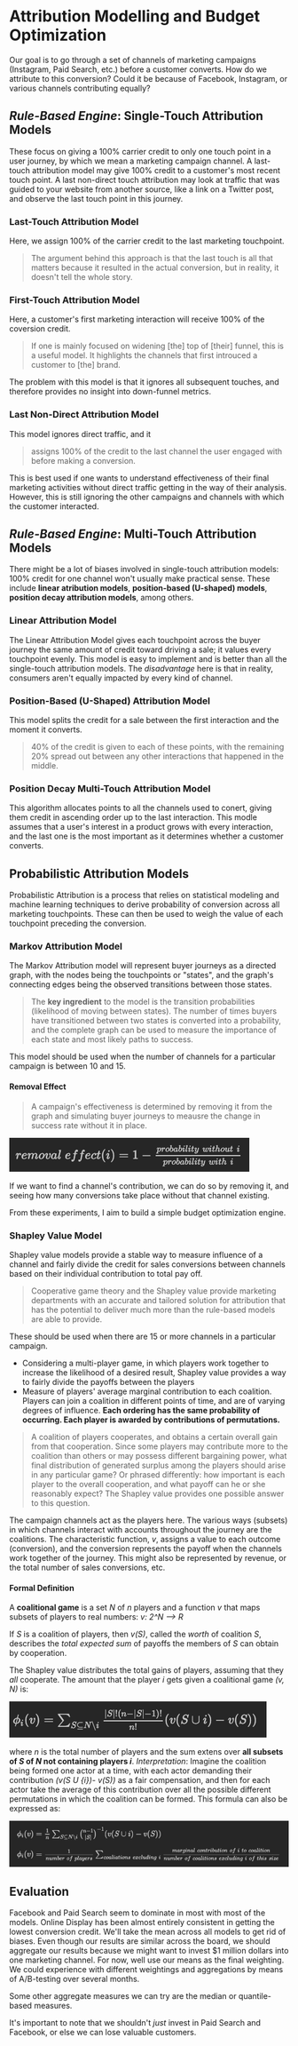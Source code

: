 # Attribution Modelling and Budget Optimization
Our goal is to go through a set of channels of marketing campaigns (Instagram, Paid Search, etc.) before a customer converts. How do we attribute to this conversion? Could it be because of Facebook, Instagram, or various channels contributing equally? 
## *Rule-Based Engine*: Single-Touch Attribution Models
These focus on giving a 100% carrier credit to only one touch point in a user journey, by which we mean a marketing campaign channel. A last-touch attribution model may give 100% credit to a customer's most recent touch point. A last non-direct touch attribution may look at traffic that was guided to your website from another source, like a link on a Twitter post, and observe the last touch point in this journey.
### Last-Touch Attribution Model
Here, we assign 100% of the carrier credit to the last marketing touchpoint. 
> The argument behind this approach is that the last touch is all that matters because it resulted in the actual conversion, but in reality, it doesn't tell the whole story.

### First-Touch Attribution Model
Here, a customer's first marketing interaction will receive 100% of the coversion credit. 
> If one is mainly focused on widening [the] top of [their] funnel, this is a useful model. It highlights the channels that first introuced a customer to [the] brand.

The problem with this model is that it ignores all subsequent touches, and therefore provides no insight into down-funnel metrics.

### Last Non-Direct Attribution Model
This model ignores direct traffic, and it
> assigns 100% of the credit to the last channel the user engaged with before making a conversion.

This is best used if one wants to understand effectiveness of their final marketing activities without direct traffic getting in the way of their analysis. However, this is still ignoring the other campaigns and channels with which the customer interacted.

## *Rule-Based Engine*: Multi-Touch Attribution Models
There might be a lot of biases involved in single-touch attribution models: 100% credit for one channel won't usually make practical sense. These include **linear atribution models**, **position-based (U-shaped) models**, **position decay attribution models**, among others.

### Linear Attribution Model
The Linear Attribution Model gives each touchpoint across the buyer journey the same amount of credit toward driving a sale; it values every touchpoint evenly. This model is easy to implement and is better than all the single-touch attribution models. The *disadvantage* here is that in reality, consumers aren't equally impacted by every kind of channel.

### Position-Based (U-Shaped) Attribution Model
This model splits the credit for a sale between the first interaction and the moment it converts.
> 40% of the credit is given to each of these points, with the remaining 20% spread out between any other interactions that happened in the middle.

### Position Decay Multi-Touch Attribution Model
This algorithm allocates points to all the channels used to conert, giving them credit in ascending order up to the last interaction. This modle assumes that a user's interest in a product grows with every interaction, and the last one is the most important as it determines whether a customer converts.

## Probabilistic Attribution Models
Probabilistic Attribution is a process that relies on statistical modeling and machine learning techniques to derive probability of conversion across all marketing touchpoints. These can then be used to weigh the value of each touchpoint preceding the conversion.

### Markov Attribution Model
The Markov Attribution model will represent buyer journeys as a directed graph, with the nodes being the touchpoints or "states", and the graph's connecting edges being the observed transitions between those states. 
> The **key ingredient** to the model is the transition probabilities (likelihood of moving between states). The number of times buyers have transitioned between two states is converted into a probability, and the complete graph can be used to measure the importance of each state and most likely paths to success.

This model should be used when the number of channels for a particular campaign is between 10 and 15.

#### Removal Effect
> A campaign's effectiveness is determined by removing it from the graph and simulating buyer journeys to meausre the change in success rate without it in place.

![removal_effect](imgs/removal_effect.png)

If we want to find a channel's contribution, we can do so by removing it, and seeing how many conversions take place without that channel existing.

From these experiments, I aim to build a simple budget optimization engine.

### Shapley Value Model
Shapley value models provide a stable way to measure influence of a channel and fairly divide the credit for sales conversions between channels based on their individual contribution to total pay off.
> Cooperative game theory and the Shapley value provide marketing departments with an accurate and tailored solution for attribution that has the potential to deliver much more than the rule-based models are able to provide.

These should be used when there are 15 or more channels in a particular campaign.

- Considering a multi-player game, in which players work together to increase the likelihood of a desired result, Shapley value provides a way to fairly divide the payoffs between the players
- Measure of players' average marginal contribution to each coalition. Players can join a coalition in different points of time, and are of varying degrees of influence. **Each ordering has the same probability of occurring. Each player is awarded by contributions of permutations.**

> A coalition of players cooperates, and obtains a certain overall gain from that cooperation. Since some players may contribute more to the coalition than others or may possess different bargaining power, what final distribution of generated surplus among the players should arise in any particular game? Or phrased differently: how important is each player to the overall cooperation, and what payoff can he or she reasonably expect? The Shapley value provides one possible answer to this question.

The campaign channels act as the players here. The various ways (subsets) in which channels interact with accounts throughout the journey are the coalitions. The characteristic function, *v*, assigns a value to each outcome (conversion), and the conversion represents the payoff when the channels work together of the journey. This might also be represented by revenue, or the total number of sales conversions, etc.

#### Formal Definition
A **coalitional game** is a set *N* of *n* players and a function *v* that maps subsets of players to real numbers: *v: 2^N --> R*

If *S* is a coalition of players, then *v(S)*, called the *worth* of coalition *S*, describes the *total expected sum* of payoffs the members of *S* can obtain by cooperation.

The Shapley value distributes the total gains of players, assuming that they *all* cooperate. The amount that the player *i* gets given a coalitional game *(v, N)* is:

![shapley_1](imgs/shapley_eq_1.png)

where *n* is the total number of players and the sum extens over **all subsets of $S$ of $N$ not containing players *i***. *Interpretation*: Imagine the coalition being formed one actor at a time, with each actor demanding their contribution *(v(S U {i})- v(S))* as a fair compensation, and then for each actor take the average of this contribution over all the possible different permutations in which the coalition can be formed. This formula can also be expressed as:

![shapley_2](imgs/shapley_eq_2.png)

## Evaluation
Facebook and Paid Search seem to dominate in most with most of the models. Online Display has been almost entirely consistent in getting the lowest conversion credit. We'll take the mean across all models to get rid of biases. Even though our results are similar across the board, we should aggregate our results because we might want to invest \$1 million dollars into one marketing channel. For now, well use our means as the final weighting. We could experience with different weightings and aggregations by means of A/B-testing over several months.

Some other aggregate measures we can try are the median or quantile-based measures. 

It's important to note that we shouldn't *just* invest in Paid Search and Facebook, or else we can lose valuable customers.

## 
